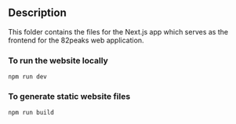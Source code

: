 ## Description
This folder contains the files for the Next.js app which serves as the frontend for the 82peaks web application.

### To run the website locally

`npm run dev`


### To generate static website files

`npm run build`